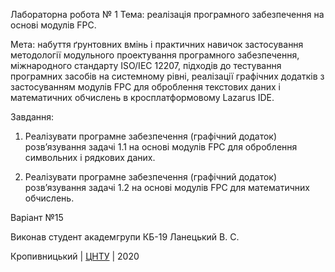 Лабораторна робота № 1 Тема: реалізація програмного забезпечення на основі модулів FPC.

Мета: набуття ґрунтовних вмінь і практичних навичок застосування методології модульного проектування програмного забезпечення, міжнародного стандарту ISO/IEC 12207, підходів до тестування програмних засобів на системному рівні, реалізації графічних додатків з застосуванням модулів FPC для оброблення текстових даних і математичних обчислень в кросплатформовому Lazarus IDE.

Завдання:

1. Реалізувати програмне забезпечення (графічний додаток) розв’язування задачі 1.1 на основі модулів FPC для оброблення символьних і рядкових даних.

2. Реалізувати програмне забезпечення (графічний додаток) розв’язування задачі 1.2 на основі модулів FPC для математичних обчислень.

Варіант №15

Виконав студент академгрупи КБ-19 Ланецький В. С.

Кропивницький | <a href="http://www.kntu.kr.ua/">ЦНТУ</a> | 2020
